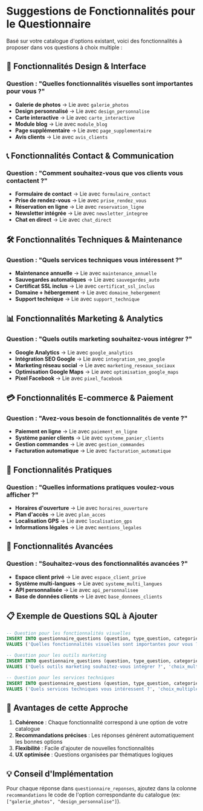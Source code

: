 # Suggestions de Fonctionnalités pour le Questionnaire

Basé sur votre catalogue d'options existant, voici des fonctionnalités à proposer dans vos questions à choix multiple :

## 🎨 **Fonctionnalités Design & Interface**

### Question : "Quelles fonctionnalités visuelles sont importantes pour vous ?"
- **Galerie de photos** → Lie avec `galerie_photos`
- **Design personnalisé** → Lie avec `design_personnalise`
- **Carte interactive** → Lie avec `carte_interactive`
- **Module blog** → Lie avec `module_blog`
- **Page supplémentaire** → Lie avec `page_supplementaire`
- **Avis clients** → Lie avec `avis_clients`

## 📞 **Fonctionnalités Contact & Communication**

### Question : "Comment souhaitez-vous que vos clients vous contactent ?"
- **Formulaire de contact** → Lie avec `formulaire_contact`
- **Prise de rendez-vous** → Lie avec `prise_rendez_vous`
- **Réservation en ligne** → Lie avec `reservation_ligne`
- **Newsletter intégrée** → Lie avec `newsletter_integree`
- **Chat en direct** → Lie avec `chat_direct`

## 🛠️ **Fonctionnalités Techniques & Maintenance**

### Question : "Quels services techniques vous intéressent ?"
- **Maintenance annuelle** → Lie avec `maintenance_annuelle`
- **Sauvegardes automatiques** → Lie avec `sauvegardes_auto`
- **Certificat SSL inclus** → Lie avec `certificat_ssl_inclus`
- **Domaine + hébergement** → Lie avec `domaine_hebergement`
- **Support technique** → Lie avec `support_technique`

## 📊 **Fonctionnalités Marketing & Analytics**

### Question : "Quels outils marketing souhaitez-vous intégrer ?"
- **Google Analytics** → Lie avec `google_analytics`
- **Intégration SEO Google** → Lie avec `integration_seo_google`
- **Marketing réseau social** → Lie avec `marketing_reseaux_sociaux`
- **Optimisation Google Maps** → Lie avec `optimisation_google_maps`
- **Pixel Facebook** → Lie avec `pixel_facebook`

## 💳 **Fonctionnalités E-commerce & Paiement**

### Question : "Avez-vous besoin de fonctionnalités de vente ?"
- **Paiement en ligne** → Lie avec `paiement_en_ligne`
- **Système panier clients** → Lie avec `systeme_panier_clients`
- **Gestion commandes** → Lie avec `gestion_commandes`
- **Facturation automatique** → Lie avec `facturation_automatique`

## 📱 **Fonctionnalités Pratiques**

### Question : "Quelles informations pratiques voulez-vous afficher ?"
- **Horaires d'ouverture** → Lie avec `horaires_ouverture`
- **Plan d'accès** → Lie avec `plan_acces`
- **Localisation GPS** → Lie avec `localisation_gps`
- **Informations légales** → Lie avec `mentions_legales`

## 🔧 **Fonctionnalités Avancées**

### Question : "Souhaitez-vous des fonctionnalités avancées ?"
- **Espace client privé** → Lie avec `espace_client_prive`
- **Système multi-langues** → Lie avec `systeme_multi_langues`
- **API personnalisée** → Lie avec `api_personnalisee`
- **Base de données clients** → Lie avec `base_donnees_clients`

## 📋 **Exemple de Questions SQL à Ajouter**

```sql
-- Question pour les fonctionnalités visuelles
INSERT INTO questionnaire_questions (question, type_question, categories, ordre_affichage) 
VALUES ('Quelles fonctionnalités visuelles sont importantes pour vous ?', 'choix_multiple', 'design', 5);

-- Question pour les outils marketing  
INSERT INTO questionnaire_questions (question, type_question, categories, ordre_affichage) 
VALUES ('Quels outils marketing souhaitez-vous intégrer ?', 'choix_multiple', 'marketing', 6);

-- Question pour les services techniques
INSERT INTO questionnaire_questions (question, type_question, categories, ordre_affichage) 
VALUES ('Quels services techniques vous intéressent ?', 'choix_multiple', 'technique', 7);
```

## 🎯 **Avantages de cette Approche**

1. **Cohérence** : Chaque fonctionnalité correspond à une option de votre catalogue
2. **Recommandations précises** : Les réponses génèrent automatiquement les bonnes options
3. **Flexibilité** : Facile d'ajouter de nouvelles fonctionnalités
4. **UX optimisée** : Questions organisées par thématiques logiques

## 💡 **Conseil d'Implémentation**

Pour chaque réponse dans `questionnaire_reponses`, ajoutez dans la colonne `recommandations` le code de l'option correspondante du catalogue (ex: `["galerie_photos", "design_personnalise"]`).
